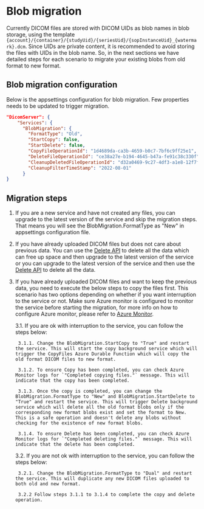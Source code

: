 # Blob migration

Currently DICOM files are stored with DICOM UIDs as blob names in blob storage, using the template `{account}/{container}/{studyUid}/{seriesUid}/{sopInstanceUid}_{watermark}.dcm`. 
Since UIDs are private content, it is recommended to avoid storing the files with UIDs in the blob name. So, in the next sections we have detailed steps for each scenario to migrate your existing blobs from old format to new format.

## Blob migration configuration
Below is the appsettings configuration for blob migration. Few properties needs to be updated to trigger migration.

```json
"DicomServer": {
    "Services": {
      "BlobMigration": {
        "FormatType": "Old",
        "StartCopy": false,
        "StartDelete": false,
        "CopyFileOperationId": "1d4689da-ca3b-4659-b0c7-7bf6c9ff25e1",
        "DeleteFileOperationId": "ce38a27e-b194-4645-b47a-fe91c38c330f",
        "CleanupDeletedFileOperationId": "d32a0469-9c27-4df3-a1e8-12f7f8fecbc8",
        "CleanupFilterTimeStamp": "2022-08-01"
      }
}
```

## Migration steps

1. If you are a new service and have not created any files, you can upgrade to the latest version of the service and skip the migration steps. That means you will see the BlobMigration.FormatType as "New" in appsettings configuration file. 

2. If you have already uploaded DICOM files but does not care about previous data. You can use the [Delete API](../resources/conformance-statement.md#delete) to delete all the data which can free up space and then upgrade to the latest version of the service or you can upgrade to the latest version of the service and then use the [Delete API](../resources/conformance-statement.md#delete) to delete all the data.

3. If you have already uploaded DICOM files and want to keep the previous data, you need to execute the below steps to copy the files first. This scenario has two options depending on whether if you want interruption to the service or not. Make sure Azure monitor is configured to monitor the service before starting the migration, for more info on how to configure Azure monitor, please refer to [Azure Monitor](../how-to-guides/configure-dicom-server-settings.md#azure-monitor).

    3.1. If you are ok with interruption to the service, you can follow the steps below:

        3.1.1. Change the BlobMigration.StartCopy to "True" and restart the service. This will start the copy background service which will trigger the CopyFiles Azure Durable Function which will copy the old format DICOM files to new format.

        3.1.2. To ensure Copy has been completed, you can check Azure Monitor logs for `"Completed copying files."` message. This will indicate that the copy has been completed.

        3.1.3. Once the copy is completed, you can change the BlobMigration.FormatType to "New" and BlobMigration.StartDelete to "True" and restart the service. This will trigger Delete background service which will delete all the old format blobs only if the corresponding new format blobs exist and set the format to New. This is a safe operation and doesn't delete any blobs without checking for the existence of new format blobs.

        3.1.4. To ensure Delete has been completed, you can check Azure Monitor logs for `"Completed deleting files."` message. This will indicate that the delete has been completed.

    3.2. If you are not ok with interruption to the service, you can follow the steps below:

        3.2.1. Change the BlobMigration.FormatType to "Dual" and restart the service. This will duplicate any new DICOM files uploaded to both old and new format. 
        
        3.2.2 Follow steps 3.1.1 to 3.1.4 to complete the copy and delete operation.

